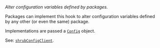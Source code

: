 *Alter configuration variables defined by packages.*

Packages can implement this hook to alter configuration variables defined by
any other (or even the same) package.

Implementations are passed a [`Config`](source/client/modules/config/) object.

See: [`shrubConfigClient`](hooks/#shrubconfigclient).
